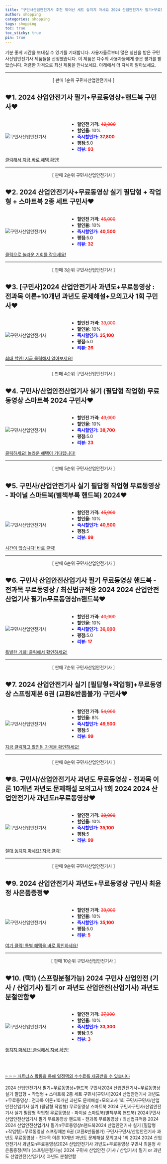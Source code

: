 ```yaml
---
title: "구민사산업안전기사 추천 뛰어난 세트 놓치지 마세요 2024 산업안전기사 필기+무료동영상+핸드북 구민사"
author: shopping
categories: shopping
tags: shopping
toc: true
toc_sticky: true
pin: true
---
```

기분 좋게 시간을 보내실 수 있기를 기대합니다. 사용자들로부터 많은 칭찬을 받은 구민사산업안전기사 제품들을 선정했습니다. 이 제품은 다수의 사용자들에게 좋은 평가를 받았습니다. 저렴한 가격으로 최신 제품을 만나보세요. 아래에서 더 자세히 알아보세요.

---
<p class="toplist" style="margin: 0 auto; display: block; width: fit-content;">[ 판매 1순위 구민사산업안전기사 ]</p>

<h2><strong>❤️1. 2024 산업안전기사 필기+무료동영상+핸드북 구민사❤️</strong></h2>

<div style="display: flex; align-items: center;">
    <div style="flex: 0.4;">
        <img src="https://thumbnail8.coupangcdn.com/thumbnails/remote/230x230ex/image/retail/images/2024/05/21/16/3/df3b87dd-0d6c-4738-8758-ac140ab42633.png" alt="구민사산업안전기사" style="max-width: 100%;">
    </div>
    <div style="flex: 0.6; margin-left: 10px;">
        <ul>
            <li><strong>할인전 가격:</strong> <del style="color: red;">42,000</del></li>
            <li><strong>할인율:</strong> 10%</li>
            <li><span style='color:blue'><strong>즉시할인가:</strong></span> <span style='color:red'><strong>37,800</strong></span></li>
            <li><strong>평점:</strong>5.0</li>
            <li><span style='color:blue'><strong>리뷰:</strong></span> <span style='color:red'><strong>93</strong></span></li>
        </ul>
    </div>
</div>
<div class="center">
    <a href="https://selin100587001.github.io?lptag=AF9450613&subid=githubio&pageKey=7722934279&traceid=V0-153&itemId=20731794574&vendorItemId=90043365869" class="myButton">
        클릭해서 지금 바로 혜택 확인!
    </a>
</div>


---
<p class="toplist" style="margin: 0 auto; display: block; width: fit-content;">[ 판매 2순위 구민사산업안전기사 ]</p>

<h2><strong>❤️2. 2024 산업안전기사+무료동영상 실기 필답형 + 작업형 + 스마트북 2종 세트 구민사❤️</strong></h2>

<div style="display: flex; align-items: center;">
    <div style="flex: 0.4;">
        <img src="https://thumbnail8.coupangcdn.com/thumbnails/remote/230x230ex/image/retail/images/2024/01/29/14/7/16e1bd59-ddb4-4100-b287-3d1becfe44e6.jpg" alt="구민사산업안전기사" style="max-width: 100%;">
    </div>
    <div style="flex: 0.6; margin-left: 10px;">
        <ul>
            <li><strong>할인전 가격:</strong> <del style="color: red;">45,000</del></li>
            <li><strong>할인율:</strong> 10%</li>
            <li><span style='color:blue'><strong>즉시할인가:</strong></span> <span style='color:red'><strong>40,500</strong></span></li>
            <li><strong>평점:</strong>5.0</li>
            <li><span style='color:blue'><strong>리뷰:</strong></span> <span style='color:red'><strong>32</strong></span></li>
        </ul>
    </div>
</div>
<div class="center">
    <a href="https://selin100587001.github.io?lptag=AF9450613&subid=githubio&pageKey=7863521903&traceid=V0-153&itemId=21464280150&vendorItemId=88518694289" class="myButton">
        클릭으로 놀라운 기회를 잡으세요!
    </a>
</div>


---
<p class="toplist" style="margin: 0 auto; display: block; width: fit-content;">[ 판매 3순위 구민사산업안전기사 ]</p>

<h2><strong>❤️3. [구민사]2024 산업안전기사 과년도+무료동영상 : 전과목 이론+10개년 과년도 문제해설+모의고사 1회 구민사❤️</strong></h2>

<div style="display: flex; align-items: center;">
    <div style="flex: 0.4;">
        <img src="https://thumbnail8.coupangcdn.com/thumbnails/remote/230x230ex/image/retail-product-api/A00077021/230279880/247690162/main/9791168753013_L.jpg" alt="구민사산업안전기사" style="max-width: 100%;">
    </div>
    <div style="flex: 0.6; margin-left: 10px;">
        <ul>
            <li><strong>할인전 가격:</strong> <del style="color: red;">39,000</del></li>
            <li><strong>할인율:</strong> 10%</li>
            <li><span style='color:blue'><strong>즉시할인가:</strong></span> <span style='color:red'><strong>35,100</strong></span></li>
            <li><strong>평점:</strong>5.0</li>
            <li><span style='color:blue'><strong>리뷰:</strong></span> <span style='color:red'><strong>26</strong></span></li>
        </ul>
    </div>
</div>
<div class="center">
    <a href="https://selin100587001.github.io?lptag=AF9450613&subid=githubio&pageKey=7728645744&traceid=V0-153&itemId=20762060112&vendorItemId=88421682465" class="myButton">
        최대 할인! 지금 클릭해서 알아보세요!
    </a>
</div>


---
<p class="toplist" style="margin: 0 auto; display: block; width: fit-content;">[ 판매 4순위 구민사산업안전기사 ]</p>

<h2><strong>❤️4. 구민사/산업안전산업기사 실기 (필답형 작업형) 무료동영상 스마트북 2024 구민사❤️</strong></h2>

<div style="display: flex; align-items: center;">
    <div style="flex: 0.4;">
        <img src="https://thumbnail9.coupangcdn.com/thumbnails/remote/230x230ex/image/vendor_inventory/fbd8/85ee1c4d1d868059022a8423dda430bab4a20b317ecf00313ec76b149028.jpg" alt="구민사산업안전기사" style="max-width: 100%;">
    </div>
    <div style="flex: 0.6; margin-left: 10px;">
        <ul>
            <li><strong>할인전 가격:</strong> <del style="color: red;">43,000</del></li>
            <li><strong>할인율:</strong> 10%</li>
            <li><span style='color:blue'><strong>즉시할인가:</strong></span> <span style='color:red'><strong>38,700</strong></span></li>
            <li><strong>평점:</strong>5.0</li>
            <li><span style='color:blue'><strong>리뷰:</strong></span> <span style='color:red'><strong>23</strong></span></li>
        </ul>
    </div>
</div>
<div class="center">
    <a href="https://selin100587001.github.io?lptag=AF9450613&subid=githubio&pageKey=7865432016&traceid=V0-153&itemId=21473293811&vendorItemId=89848806543" class="myButton">
        클릭하세요! 놀라운 혜택이 기다립니다!
    </a>
</div>


---
<p class="toplist" style="margin: 0 auto; display: block; width: fit-content;">[ 판매 5순위 구민사산업안전기사 ]</p>

<h2><strong>❤️5. 구민사/산업안전기사 실기 필답형 작업형 무료동영상 - 파이널 스마트북(별책부록 핸드북) 2024❤️</strong></h2>

<div style="display: flex; align-items: center;">
    <div style="flex: 0.4;">
        <img src="https://thumbnail7.coupangcdn.com/thumbnails/remote/230x230ex/image/vendor_inventory/b558/053549fa70c37e42218a1859ad05e5ebcf73918612c0ecaada06b9e30e31.jpg" alt="구민사산업안전기사" style="max-width: 100%;">
    </div>
    <div style="flex: 0.6; margin-left: 10px;">
        <ul>
            <li><strong>할인전 가격:</strong> <del style="color: red;">45,000</del></li>
            <li><strong>할인율:</strong> 10%</li>
            <li><span style='color:blue'><strong>즉시할인가:</strong></span> <span style='color:red'><strong>40,500</strong></span></li>
            <li><strong>평점:</strong>5</li>
            <li><span style='color:blue'><strong>리뷰:</strong></span> <span style='color:red'><strong>99</strong></span></li>
        </ul>
    </div>
</div>
<div class="center">
    <a href="https://selin100587001.github.io?lptag=AF9450613&subid=githubio&pageKey=7844386804&traceid=V0-153&itemId=21363581774&vendorItemId=90557948778" class="myButton">
        시간이 없습니다! 바로 클릭!
    </a>
</div>


---
<p class="toplist" style="margin: 0 auto; display: block; width: fit-content;">[ 판매 6순위 구민사산업안전기사 ]</p>

<h2><strong>❤️6. 구민사 산업안전산업기사 필기 무료동영상 핸드북 - 전과목 무료동영상 / 최신법규적용 2024 2024 산업안전산업기사 필기n무료동영상n핸드북❤️</strong></h2>

<div style="display: flex; align-items: center;">
    <div style="flex: 0.4;">
        <img src="https://thumbnail8.coupangcdn.com/thumbnails/remote/230x230ex/image/vendor_inventory/44ef/cb99df02f7b39f75e7fb6c5a1c5eaba6fbb7ce3df0ed58d2bd3cf5ae11ed.jpg" alt="구민사산업안전기사" style="max-width: 100%;">
    </div>
    <div style="flex: 0.6; margin-left: 10px;">
        <ul>
            <li><strong>할인전 가격:</strong> <del style="color: red;">40,000</del></li>
            <li><strong>할인율:</strong> 10%</li>
            <li><span style='color:blue'><strong>즉시할인가:</strong></span> <span style='color:red'><strong>36,000</strong></span></li>
            <li><strong>평점:</strong>5.0</li>
            <li><span style='color:blue'><strong>리뷰:</strong></span> <span style='color:red'><strong>17</strong></span></li>
        </ul>
    </div>
</div>
<div class="center">
    <a href="https://selin100587001.github.io?lptag=AF9450613&subid=githubio&pageKey=7804424085&traceid=V0-153&itemId=21145272963&vendorItemId=89897909262" class="myButton">
        특별한 기회! 클릭해서 확인하세요!
    </a>
</div>


---
<p class="toplist" style="margin: 0 auto; display: block; width: fit-content;">[ 판매 7순위 구민사산업안전기사 ]</p>

<h2><strong>❤️7. 2024 산업안전기사 실기 [필답형+작업형]+무료동영상 스프링제본 6권 (교환&반품불가) 구민사❤️</strong></h2>

<div style="display: flex; align-items: center;">
    <div style="flex: 0.4;">
        <img src="https://thumbnail9.coupangcdn.com/thumbnails/remote/230x230ex/image/vendor_inventory/5d0f/dbef13ae0d2d29935df777741385d0612229ca72d8ee05dd183443be2dbb.png" alt="구민사산업안전기사" style="max-width: 100%;">
    </div>
    <div style="flex: 0.6; margin-left: 10px;">
        <ul>
            <li><strong>할인전 가격:</strong> <del style="color: red;">54,000</del></li>
            <li><strong>할인율:</strong> 8%</li>
            <li><span style='color:blue'><strong>즉시할인가:</strong></span> <span style='color:red'><strong>49,500</strong></span></li>
            <li><strong>평점:</strong>5</li>
            <li><span style='color:blue'><strong>리뷰:</strong></span> <span style='color:red'><strong>99</strong></span></li>
        </ul>
    </div>
</div>
<div class="center">
    <a href="https://selin100587001.github.io?lptag=AF9450613&subid=githubio&pageKey=7942196531&traceid=V0-153&itemId=21878988275&vendorItemId=88387494448" class="myButton">
        지금 클릭하고 할인된 가격을 확인하세요!
    </a>
</div>


---
<p class="toplist" style="margin: 0 auto; display: block; width: fit-content;">[ 판매 8순위 구민사산업안전기사 ]</p>

<h2><strong>❤️8. 구민사/산업안전기사 과년도 무료동영상 - 전과목 이론 10개년 과년도 문제해설 모의고사 1회 2024 2024 산업안전기사 과년도n무료동영상❤️</strong></h2>

<div style="display: flex; align-items: center;">
    <div style="flex: 0.4;">
        <img src="https://thumbnail8.coupangcdn.com/thumbnails/remote/230x230ex/image/vendor_inventory/629b/8bd33ed64cae6271505089e475e4f6279115c630056021f4d67c39b25f6a.jpg" alt="구민사산업안전기사" style="max-width: 100%;">
    </div>
    <div style="flex: 0.6; margin-left: 10px;">
        <ul>
            <li><strong>할인전 가격:</strong> <del style="color: red;">39,000</del></li>
            <li><strong>할인율:</strong> 10%</li>
            <li><span style='color:blue'><strong>즉시할인가:</strong></span> <span style='color:red'><strong>35,100</strong></span></li>
            <li><strong>평점:</strong>5</li>
            <li><span style='color:blue'><strong>리뷰:</strong></span> <span style='color:red'><strong>99</strong></span></li>
        </ul>
    </div>
</div>
<div class="center">
    <a href="https://selin100587001.github.io?lptag=AF9450613&subid=githubio&pageKey=7750227253&traceid=V0-153&itemId=20874150538&vendorItemId=90025678561" class="myButton">
        절대 놓치지 마세요! 지금 클릭!
    </a>
</div>


---
<p class="toplist" style="margin: 0 auto; display: block; width: fit-content;">[ 판매 9순위 구민사산업안전기사 ]</p>

<h2><strong>❤️9. 2024 산업안전기사 과년도+무료동영상 구민사 최윤정 사은품증정❤️</strong></h2>

<div style="display: flex; align-items: center;">
    <div style="flex: 0.4;">
        <img src="https://thumbnail7.coupangcdn.com/thumbnails/remote/230x230ex/image/vendor_inventory/4f3c/0ab19f583ba446ca52720259a41543ed0c7494af26878f39c8ff788fd9b5.jpg" alt="구민사산업안전기사" style="max-width: 100%;">
    </div>
    <div style="flex: 0.6; margin-left: 10px;">
        <ul>
            <li><strong>할인전 가격:</strong> <del style="color: red;">39,000</del></li>
            <li><strong>할인율:</strong> 10%</li>
            <li><span style='color:blue'><strong>즉시할인가:</strong></span> <span style='color:red'><strong>35,100</strong></span></li>
            <li><strong>평점:</strong>5.0</li>
            <li><span style='color:blue'><strong>리뷰:</strong></span> <span style='color:red'><strong>5</strong></span></li>
        </ul>
    </div>
</div>
<div class="center">
    <a href="https://selin100587001.github.io?lptag=AF9450613&subid=githubio&pageKey=7769236594&traceid=V0-153&itemId=20970312110&vendorItemId=88035590425" class="myButton">
        여기 클릭! 특별 혜택을 바로 확인하세요!
    </a>
</div>


---
<p class="toplist" style="margin: 0 auto; display: block; width: fit-content;">[ 판매 10순위 구민사산업안전기사 ]</p>

<h2><strong>❤️10. (택1) (스프링분철가능) 2024 구민사 산업안전 (기사 / 산업기사) 필기 or 과년도 산업안전(산업기사) 과년도 분철안함❤️</strong></h2>

<div style="display: flex; align-items: center;">
    <div style="flex: 0.4;">
        <img src="https://thumbnail9.coupangcdn.com/thumbnails/remote/230x230ex/image/vendor_inventory/0f2b/e7200dbbc47c5b596c279bff0eff40aa1df98188e6b9c4174423aae4db02.jpg" alt="구민사산업안전기사" style="max-width: 100%;">
    </div>
    <div style="flex: 0.6; margin-left: 10px;">
        <ul>
            <li><strong>할인전 가격:</strong> <del style="color: red;">37,000</del></li>
            <li><strong>할인율:</strong> 10%</li>
            <li><span style='color:blue'><strong>즉시할인가:</strong></span> <span style='color:red'><strong>33,300</strong></span></li>
            <li><strong>평점:</strong>3.5</li>
            <li><span style='color:blue'><strong>리뷰:</strong></span> <span style='color:red'><strong>3</strong></span></li>
        </ul>
    </div>
</div>
<div class="center">
    <a href="https://selin100587001.github.io?lptag=AF9450613&subid=githubio&pageKey=7772932633&traceid=V0-153&itemId=20989849217&vendorItemId=88054231102" class="myButton">
        놓치지 마세요! 클릭해서 지금 확인!
    </a>
</div>

<br><br><br>[💦 💦 💦 파트너스 활동을 통해 일정액의 수수료를 제공받을 수 있습니다](https://link.coupang.com/a/bcpT2c)<br><br>2024 산업안전기사 필기+무료동영상+핸드북 구민사2024 산업안전기사+무료동영상 실기 필답형 + 작업형 + 스마트북 2종 세트 구민사[구민사]2024 산업안전기사 과년도+무료동영상 : 전과목 이론+10개년 과년도 문제해설+모의고사 1회 구민사구민사/산업안전산업기사 실기 (필답형 작업형) 무료동영상 스마트북 2024 구민사구민사/산업안전기사 실기 필답형 작업형 무료동영상 - 파이널 스마트북(별책부록 핸드북) 2024구민사 산업안전산업기사 필기 무료동영상 핸드북 - 전과목 무료동영상 / 최신법규적용 2024 2024 산업안전산업기사 필기n무료동영상n핸드북2024 산업안전기사 실기 [필답형+작업형]+무료동영상 스프링제본 6권 (교환&반품불가) 구민사구민사/산업안전기사 과년도 무료동영상 - 전과목 이론 10개년 과년도 문제해설 모의고사 1회 2024 2024 산업안전기사 과년도n무료동영상2024 산업안전기사 과년도+무료동영상 구민사 최윤정 사은품증정(택1) (스프링분철가능) 2024 구민사 산업안전 (기사 / 산업기사) 필기 or 과년도 산업안전(산업기사) 과년도 분철안함